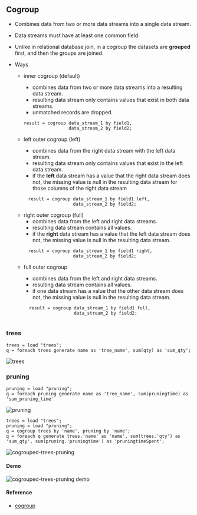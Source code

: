 ## Cogroup

- Combines data from two or more data streams into a single data stream. 
- Data streams must have at least one common field.
- Unlike in relational database join, in a cogroup the datasets are **grouped** first, and then the groups are joined. 
- Ways
    - inner cogroup (default)
        - combines data from two or more data streams into a resulting data stream.
        - resulting data stream only contains values that exist in both data streams. 
        - unmatched records are dropped.
        ```
        result = cogroup data_stream_1 by field1, 
                         data_stream_2 by field2;
        ```


  



    - left outer cogroup (left)
        -  combines data from the right data stream with the left data stream.
        -  resulting data stream only contains values that exist in the left data stream.
        -  if the **left** data stream has a value that the right data stream does not, the missing value is null in the resulting data stream for those columns of the right data stream
    ```
         result = cogroup data_stream_1 by field1 left,
                          data_stream_2 by field2;
    ```

    - right outer cogroup (full)
        - combines data from the left and right data streams.
        -  resulting data stream contains all values.
        -  if the **right** data stream has a value that the left data stream does not, the missing value is null in the resulting data stream.
    ```
         result = cogroup data_stream_1 by field1 right,
                          data_stream_2 by field2;
    ```

    - full outer cogroup
        - combines data from the left and right data streams.
        - resulting data stream contains all values.
        - if one data stream has a value that the other data stream does not, the missing value is null in the resulting data stream.

       ```
         result = cogroup data_stream_1 by field1 full,
                          data_stream_2 by field2;
    ```

### trees

```
trees = load "trees";
q = foreach trees generate name as 'tree_name', sum(qty) as 'sum_qty';
```

![trees](img/saql/cogroup-trees-1.png)

### pruning

```
pruning = load "pruning";
q = foreach pruning generate name as 'tree_name', sum(pruningtime) as 'sum_pruning_time'

```
![pruning](img/saql/cogroup-pruning-1.png)



```
trees = load "trees";
pruning = load "pruning";
q = cogroup trees by 'name', pruning by 'name';
q = foreach q generate trees.'name' as 'name', sum(trees.'qty') as 'sum_qty', sum(pruning.'pruningtime') as 'pruningtimeSpent';

```

![cogrouped-trees-pruning](img/saql/cogrouped-trees-pruning-1.png)


#### Demo
![cogrouped-trees-pruning demo](img/saql/cogrouped-trees-pruning-demo-1.gif)


#### Reference

- [cogroup](https://developer.salesforce.com/docs/atlas.en-us.bi_dev_guide_saql.meta/bi_dev_guide_saql/bi_saql_statement_cogroup.htm?search_text=cogroup)



